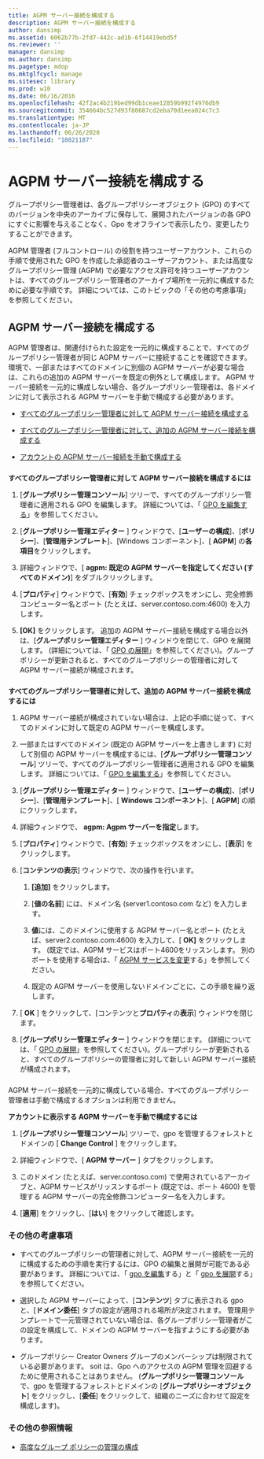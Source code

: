 ```yaml
---
title: AGPM サーバー接続を構成する
description: AGPM サーバー接続を構成する
author: dansimp
ms.assetid: 6062b77b-2fd7-442c-ad1b-6f14419ebd5f
ms.reviewer: ''
manager: dansimp
ms.author: dansimp
ms.pagetype: mdop
ms.mktglfcycl: manage
ms.sitesec: library
ms.prod: w10
ms.date: 06/16/2016
ms.openlocfilehash: 42f2ac4b219bed99db1ceae12859b992f4976db9
ms.sourcegitcommit: 354664bc527d93f80687cd2eba70d1eea024c7c3
ms.translationtype: MT
ms.contentlocale: ja-JP
ms.lasthandoff: 06/26/2020
ms.locfileid: "10821187"
---
```

# AGPM サーバー接続を構成する


グループポリシー管理者は、各グループポリシーオブジェクト (GPO) のすべてのバージョンを中央のアーカイブに保存して、展開されたバージョンの各 GPO にすぐに影響を与えることなく、Gpo をオフラインで表示したり、変更したりすることができます。

AGPM 管理者 (フルコントロール) の役割を持つユーザーアカウント、これらの手順で使用された GPO を作成した承認者のユーザーアカウント、または高度なグループポリシー管理 (AGPM) で必要なアクセス許可を持つユーザーアカウントは、すべてのグループポリシー管理者のアーカイブ場所を一元的に構成するために必要な手順です。 詳細については、このトピックの「その他の考慮事項」を参照してください。

## AGPM サーバー接続を構成する


AGPM 管理者は、関連付けられた設定を一元的に構成することで、すべてのグループポリシー管理者が同じ AGPM サーバーに接続することを確認できます。 環境で、一部またはすべてのドメインに別個の AGPM サーバーが必要な場合は、これらの追加の AGPM サーバーを既定の例外として構成します。 AGPM サーバー接続を一元的に構成しない場合、各グループポリシー管理者は、各ドメインに対して表示される AGPM サーバーを手動で構成する必要があります。

-   [すべてのグループポリシー管理者に対して AGPM サーバー接続を構成する](#bkmk-defaultarchiveloc)

-   [すべてのグループポリシー管理者に対して、追加の AGPM サーバー接続を構成する](#bkmk-additionalarchiveloc)

-   [アカウントの AGPM サーバー接続を手動で構成する](#bkmk-manuallyconfigurearchiveloc)

### <a href="" id="bkmk-defaultarchiveloc"></a>

**すべてのグループポリシー管理者に対して AGPM サーバー接続を構成するには**

1.  [**グループポリシー管理コンソール**] ツリーで、すべてのグループポリシー管理者に適用される GPO を編集します。 詳細については、「 [GPO を編集する](editing-a-gpo-agpm30ops.md)」を参照してください。

2.  [**グループポリシー管理エディター** ] ウィンドウで、[**ユーザーの構成**]、[**ポリシー**]、[**管理用テンプレート**]、[Windows コンポーネント]、[ **AGPM**] の**各項目**をクリックします。

3.  詳細ウィンドウで、[ **agpm: 既定の AGPM サーバーを指定してください (すべてのドメイン)**] をダブルクリックします。

4.  [**プロパティ**] ウィンドウで、[**有効**] チェックボックスをオンにし、完全修飾コンピューター名とポート (たとえば、server.contoso.com:4600) を入力します。

5.  **[OK]** をクリックします。 追加の AGPM サーバー接続を構成する場合以外は、[**グループポリシー管理エディター** ] ウィンドウを閉じて、GPO を展開します。 (詳細については、「 [GPO の展開](deploy-a-gpo-agpm30ops.md)」を参照してください)。グループポリシーが更新されると、すべてのグループポリシーの管理者に対して AGPM サーバー接続が構成されます。

### <a href="" id="bkmk-additionalarchiveloc"></a>

**すべてのグループポリシー管理者に対して、追加の AGPM サーバー接続を構成するには**

1.  AGPM サーバー接続が構成されていない場合は、上記の手順に従って、すべてのドメインに対して既定の AGPM サーバーを構成します。

2.  一部またはすべてのドメイン (既定の AGPM サーバーを上書きします) に対して別個の AGPM サーバーを構成するには、[**グループポリシー管理コンソール**] ツリーで、すべてのグループポリシー管理者に適用される GPO を編集します。 詳細については、「 [GPO を編集する](editing-a-gpo-agpm30ops.md)」を参照してください。

3.  [**グループポリシー管理エディター** ] ウィンドウで、[**ユーザーの構成**]、[**ポリシー**]、[**管理用テンプレート**]、[ **Windows コンポーネント**]、[ **AGPM**] の順にクリックします。

4.  詳細ウィンドウで、 **agpm: Agpm サーバーを指定**します。

5.  [**プロパティ**] ウィンドウで、[**有効**] チェックボックスをオンにし、[**表示**] をクリックします。

6.  [**コンテンツの表示**] ウィンドウで、次の操作を行います。

    1.  **[追加]** をクリックします。

    2.  [**値の名前**] には、ドメイン名 (server1.contoso.com など) を入力します。

    3.  **値**には、このドメインに使用する AGPM サーバー名とポート (たとえば、server2.contoso.com:4600) を入力して、[ **OK]** をクリックします。 (既定では、AGPM サービスはポート4600をリッスンします。 別のポートを使用する場合は、「 [AGPM サービスを変更](modify-the-agpm-service-agpm30ops.md)する」を参照してください。

    4.  既定の AGPM サーバーを使用しないドメインごとに、この手順を繰り返します。

7.  [ **OK** ] をクリックして、[コンテンツと**プロパティ**の**表示**] ウィンドウを閉じます。

8.  [**グループポリシー管理エディター** ] ウィンドウを閉じます。 (詳細については、「 [GPO の展開](deploy-a-gpo-agpm30ops.md)」を参照してください)。グループポリシーが更新されると、すべてのグループポリシーの管理者に対して新しい AGPM サーバー接続が構成されます。

### <a href="" id="bkmk-manuallyconfigurearchiveloc"></a>

AGPM サーバー接続を一元的に構成している場合、すべてのグループポリシー管理者は手動で構成するオプションは利用できません。

**アカウントに表示する AGPM サーバーを手動で構成するには**

1.  [**グループポリシー管理コンソール**] ツリーで、gpo を管理するフォレストとドメインの [ **Change Control** ] をクリックします。

2.  詳細ウィンドウで、[ **AGPM サーバー** ] タブをクリックします。

3.  このドメイン (たとえば、server.contoso.com) で使用されているアーカイブと、AGPM サービスがリッスンするポート (既定では、ポート 4600) を管理する AGPM サーバーの完全修飾コンピューター名を入力します。

4.  [**適用**] をクリックし、[**はい**] をクリックして確認します。

### その他の考慮事項

-   すべてのグループポリシーの管理者に対して、AGPM サーバー接続を一元的に構成するための手順を実行するには、GPO の編集と展開が可能である必要があります。 詳細については、「 [gpo を編集](editing-a-gpo-agpm30ops.md)する」と「 [gpo を展開](deploy-a-gpo-agpm30ops.md)する」を参照してください。

-   選択した AGPM サーバーによって、[**コンテンツ**] タブに表示される gpo と、[**ドメイン委任**] タブの設定が適用される場所が決定されます。 管理用テンプレートで一元管理されていない場合は、各グループポリシー管理者がこの設定を構成して、ドメインの AGPM サーバーを指すようにする必要があります。

-   グループポリシー Creator Owners グループのメンバーシップは制限されている必要があります。 soit は、Gpo へのアクセスの AGPM 管理を回避するために使用されることはありません。 (**グループポリシー管理コンソール**で、gpo を管理するフォレストとドメインの [**グループポリシーオブジェクト**] をクリックし、[**委任**] をクリックして、組織のニーズに合わせて設定を構成します)。

### その他の参照情報

-   [高度なグループ ポリシーの管理の構成](configuring-advanced-group-policy-management.md)

 

 





